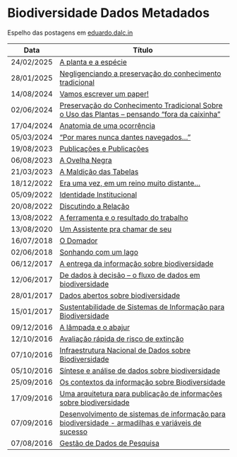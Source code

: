 # Biodiversidade Dados Metadados

Espelho das postagens em [eduardo.dalc.in](https://eduardo.dalc.in)

| Data | Título |
| --- | --- |
| 24/02/2025 | [A planta e a espécie]() |
| 28/01/2025 | [Negligenciando a preservação do conhecimento tradicional]() |
| 14/08/2024 | [Vamos escrever um paper!]() |
| 02/06/2024 | [Preservação do Conhecimento Tradicional Sobre o Uso das Plantas – pensando “fora da caixinha”]() |
| 17/04/2024 | [Anatomia de uma ocorrência](https://github.com/edalcin/BiodiversidadeDadosMetadados/blob/main/posts/20240417-anatomiaDeUma%20Ocorrencia.md) |
| 05/03/2024 | [“Por mares nunca dantes navegados…”](https://github.com/edalcin/BiodiversidadeDadosMetadados/blob/main/posts/20240305-porMaresNuncaDantesNavegados.md) |
| 19/08/2023 | [Publicações e Publicações](https://github.com/edalcin/BiodiversidadeDadosMetadados/blob/main/posts/20230819-PublicaoesPublicacoes.md) |
| 06/08/2023 | [A Ovelha Negra](https://github.com/edalcin/BiodiversidadeDadosMetadados/blob/main/posts/20230806-ovelhaNegra.md) |
| 21/03/2023 | [A Maldição das Tabelas](https://github.com/edalcin/BiodiversidadeDadosMetadados/blob/main/posts/20230321-maldicaoTabelas.md) |
| 18/12/2022 | [Era uma vez, em um reino muito distante…](https://github.com/edalcin/BiodiversidadeDadosMetadados/blob/main/posts/20221218-eraUmaVez.md) |
| 05/09/2022 | [Identidade Institucional](https://github.com/edalcin/BiodiversidadeDadosMetadados/blob/main/posts/20220905-identidadeInstitucional.md) |
| 20/08/2022 | [Discutindo a Relação](https://github.com/edalcin/BiodiversidadeDadosMetadados/blob/main/posts/20220820-discutindoRelacao.md) |
| 13/08/2022 | [A ferramenta e o resultado do trabalho](https://github.com/edalcin/BiodiversidadeDadosMetadados/blob/main/posts/20220813-ferramentaResultadoTrabalho.md) |
| 13/08/2020 | [Um Assistente pra chamar de seu](https://github.com/edalcin/BiodiversidadeDadosMetadados/blob/main/posts/20200813-assistentePraChamarSeu.md) |
| 16/07/2018 | [O Domador](https://github.com/edalcin/BiodiversidadeDadosMetadados/blob/main/posts/20180716-domador.md) |
| 02/06/2018 | [Sonhando com um lago](https://github.com/edalcin/BiodiversidadeDadosMetadados/blob/main/posts/20180602-sonhandoLago.md) |
| 06/12/2017 | [A entrega da informação sobre biodiversidade](https://github.com/edalcin/BiodiversidadeDadosMetadados/blob/main/posts/20171206-entregaInformacaoBiodiversidade.md) |
| 12/06/2017 | [De dados à decisão – o fluxo de dados em biodiversidade](https://github.com/edalcin/BiodiversidadeDadosMetadados/blob/main/posts/20170612-dadosDecisao.md) |
| 28/01/2017 | [Dados abertos sobre biodiversidade](https://github.com/edalcin/BiodiversidadeDadosMetadados/blob/main/posts/20170128-dadosAbertosBiodiversidade.md) |
| 15/01/2017 | [Sustentabilidade de Sistemas de Informação para Biodiversidade](https://github.com/edalcin/BiodiversidadeDadosMetadados/blob/main/posts/20170115-sustentabilidadeSistemas.md) |
| 09/12/2016 | [A lâmpada e o abajur](https://github.com/edalcin/BiodiversidadeDadosMetadados/blob/main/posts/20161209-lampadaAbajur.md) |
| 12/10/2016 | [Avaliação rápida de risco de extinção](https://github.com/edalcin/BiodiversidadeDadosMetadados/blob/main/posts/20161012-avaliacaoRapidaRiscoExtencao.md) |
| 07/10/2016 | [Infraestrutura Nacional de Dados sobre Biodiversidade](https://github.com/edalcin/BiodiversidadeDadosMetadados/blob/main/posts/20161007-infraestruturaNacionalDadosBiodiversidade.md) |
| 05/10/2016 | [Síntese e análise de dados sobre biodiversidade](https://github.com/edalcin/BiodiversidadeDadosMetadados/blob/main/posts/20161005-sinteseAnaliseDadosBiodiversidade.md) |
| 25/09/2016 | [Os contextos da informação sobre Biodiversidade](https://github.com/edalcin/BiodiversidadeDadosMetadados/blob/main/posts/20160925-contextosInformacaoBiodiversidade.md) |
| 17/09/2016 | [Uma arquitetura para publicação de informações sobre biodiversidade](https://github.com/edalcin/BiodiversidadeDadosMetadados/blob/main/posts/20160917-arquiteturaPublicacaoInformacoesBiodiversidade.md) |
| 07/09/2016 | [Desenvolvimento de sistemas de informação para biodiversidade - armadilhas e variáveis de sucesso](https://github.com/edalcin/BiodiversidadeDadosMetadados/blob/main/posts/20160907-desenvolvimentoSistemasInformacaoBiodiversidade.md) |
| 07/08/2016 | [Gestão de Dados de Pesquisa](https://github.com/edalcin/BiodiversidadeDadosMetadados/blob/main/posts/20160807-gestaoDadosPesquisa.md) |

